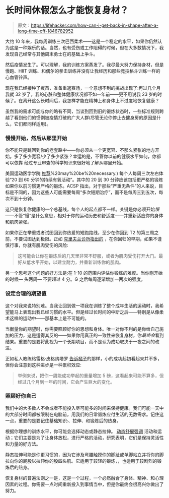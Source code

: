 # 长时间休假怎么才能恢复身材？

> 原文：<https://lifehacker.com/how-can-i-get-back-in-shape-after-a-long-time-off-1846782952>

大约 10 年来，我每周训练三次巴西柔术——这是一个稳定的水平，如果你仍然认为这是一种娱乐的话。当然，也有受伤或工作阻碍的时候，但在大多数情况下，我发现自己经常与其他周末勇士在的基础上争斗。



然后疫情发生了。可以理解，我的训练方案蒸发了。我尽最大努力保持身材，但是慢跑、HIIT 训练、和偶尔的拳击训练并没有让我经历和那些竞技格斗训练一样的心血管铃声。

现在我已经接种了疫苗，准备重返赛场，一个意想不到的挑战出现了:再过几个月我就 32 岁了，我的心脏和整体健康状况都不如一年前——更不用说我 23 岁的时候了。在离开这么长时间后，我怎样才能在精神上和身体上不过度地恢复健康？

虽然我的需求可能与你的略有不同，当谈到回到旧的锻炼状态时，一些标准规则跨越了看到他们的惯例被疫情打破的广大人群(尽管无论你停止去健身房的原因是什么，它们都同样适用)。

### 慢慢开始，然后从那里开始

你不能只是跳回到你的老套路中——你必须从一个更宽容、不那么紧张的地方开始。多了多少宽容/少了多少紧张？幸运的是，不管你以前的健康水平如何，你都可以依靠 经过专业审查的科学知识来很好地了解从哪里开始。

美国运动医学学院 [推荐](https://apps.medsch.ucla.edu/nutrition/exerguid.htm#:~:text=ACSM%20recommends%2020%20to%2060,10%20minutes)%20may%20be%20necessary.) 每个人每周三次左右体验“20 到 60 分钟的持续有氧活动”。其中的 20 到 30 分钟应该包括更严格的锻炼如果你以前习惯更严格的锻炼。ACSP 指出，对于那些“严重无条件”的人来说，目标是不同的，因为这些人可能需要每周“多次短期治疗”，而不是每周三到五次，每次不到十分钟。

这只是恢复你健康的一个总基线，每个人的起点都不一样。关键是你必须开始*慢*——不管“慢”是什么意思，相对于你的运动历史和舒适度——并重新适应你的身体和肌肉紧张。

如果你正在举重或者试图回到你热爱的短跑路线，至少在你回到 T2 的第三周之前，不要试图达到极限。正如 [克里夫兰诊所指出的](https://health.clevelandclinic.org/how-to-get-back-to-exercising-after-a-long-break/) ，在你回归的早期，如果不谨慎行事，你就有肌肉受伤的风险:

> 这可能会让你在锻炼后的几天里非常不舒服，或者为肌肉受伤打开大门。最好从低水平开始，以建立耐力，并重新训练你的肌肉。

另一个思考这个问题的好方法是:在 1-10 的范围内评估你锻炼的难度。当你刚开始的时候— 头两周— 不要超过 4 分。G 之后每周逐渐增加一两次的强度。

### 设定合理的期望值

这个对我来说特别难。当我让回到做一项我在训练了整个成年生活的运动时，我希望能马上表现出我已经习惯的水平。但是经过长时间的中断之后——特别是从像柔术这样的运动中——那基本上是不可能的。

当衡量你的期望时，你需要照顾好你的思想和身体。唯一对你不利的是你给自己施加的压力，这是适得其反的——如果你用真正的一致性来恢复身材，你*最终会*看到结果。重要的是要将此视为一个长期项目，而不是认为成功取决于一夜之间的改进。

正如私人教练格雷格·皮格纳塔罗 [告诉梯子](https://www.theladders.com/career-advice/how-to-get-back-into-exercising-after-a-break)的那样，小的成功起初看起来并不多，但你会注意到这种进步是一种累积效应:

> 举例来说，把你一周能成功举起的重量增加 5 磅，这看起来可能不算多，但经过几个月到一年的时间，它会产生巨大的变化。

### 照顾好你自己

我们中的大多数人不会或者不能投入尽可能多的时间来保持健康。我们可能一天中的大部分时间都被限制在电脑前，用我们的日常锻炼应付生活的无数需求。记住这一点，重要的是要记住基础知识:、拉伸、和锻炼后的热身。

根据你理想的训练水平，你可能会选择动态或静态拉伸。 [动态舒展强调](https://vitals.lifehacker.com/shake-up-your-flexibility-routine-with-these-dynamic-st-1823795816) 活动和运动；它们主要是为了让身体放松，进行严格的活动，研究表明，它们是保持灵活性和力量的好方法。

静态拉伸可能是你更习惯的，因为它涉及弯腰触摸你的脚趾或单脚站立并将你的脚拉向你的屁股以拉伸你的股四头肌。它适用于较轻的锻炼，，也适用于较剧烈的锻炼后的热身。

恢复身材的普遍法则之一是，这是一个过程，一个必然融合了身体、精神、和心理因素的过程。你需要一点时间重新投入到事情当中，但是你最终会很高兴你做出了努力。